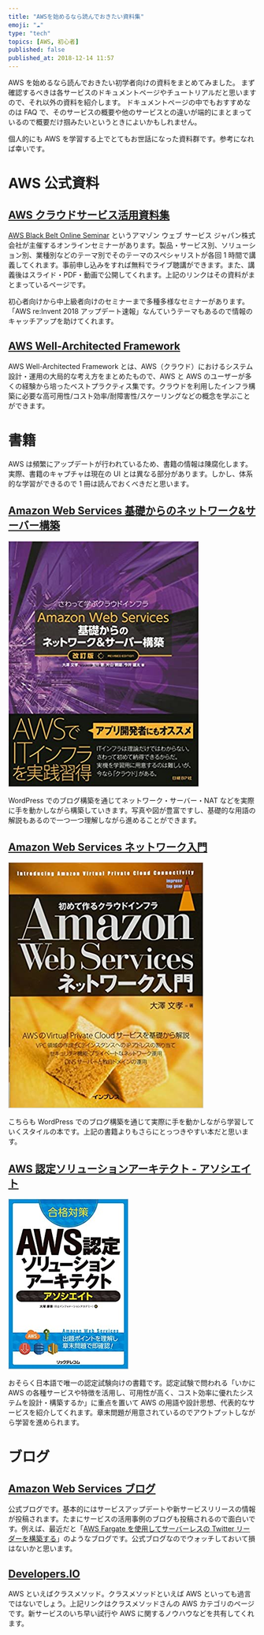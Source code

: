 ```yaml
---
title: "AWSを始めるなら読んでおきたい資料集"
emoji: "☁️"
type: "tech"
topics: [AWS, 初心者]
published: false
published_at: 2018-12-14 11:57
---
```


AWS を始めるなら読んでおきたい初学者向けの資料をまとめてみました。
まず確認するべきは各サービスのドキュメントページやチュートリアルだと思いますので、それ以外の資料を紹介します。
ドキュメントページの中でもおすすめなのは FAQ で、そのサービスの概要や他のサービスとの違いが端的にまとまっているので概要だけ掴みたいというときによいかもしれません。

個人的にも AWS を学習する上でとてもお世話になった資料群です。参考になれば幸いです。

# AWS 公式資料

## [AWS クラウドサービス活用資料集](https://aws.amazon.com/jp/aws-jp-introduction/)

[AWS Black Belt Online Seminar](https://aws.amazon.com/jp/about-aws/events/webinars/) というアマゾン ウェブ サービス ジャパン株式会社が主催するオンラインセミナーがあります。製品・サービス別、ソリューション別、業種別などのテーマ別でそのテーマのスペシャリストが各回 1 時間で講義してくれます。事前申し込みをすれば無料でライブ聴講ができます。また、講義後はスライド・PDF・動画で公開してくれます。上記のリンクはその資料がまとまっているページです。

初心者向けから中上級者向けのセミナーまで多種多様なセミナーがあります。「AWS re:Invent 2018 アップデート速報」なんていうテーマもあるので情報のキャッチアップを助けてくれます。

## [AWS Well-Architected Framework](https://aws.amazon.com/jp/architecture/well-architected/)

AWS Well-Architected Framework とは、AWS（クラウド）におけるシステム設計・運用の大局的な考え方をまとめたもので、AWS と AWS のユーザーが多くの経験から培ったベストプラクティス集です。クラウドを利用したインフラ構築に必要な高可用性/コスト効率/耐障害性/スケーリングなどの概念を学ぶことができます。

# 書籍

AWS は頻繁にアップデートが行われているため、書籍の情報は陳腐化します。実際、書籍のキャプチャは現在の UI とは異なる部分があります。しかし、体系的な学習ができるので 1 冊は読んでおくべきだと思います。

## [Amazon Web Services 基礎からのネットワーク&サーバー構築](https://amzn.to/3msuPkY)

![aws-1.jpg](/images/qiita/e99ddf5a-dab3-e5fb-ed80-b4c6029444a4.png)

WordPress でのブログ構築を通じてネットワーク・サーバー・NAT などを実際に手を動かしながら構築していきます。写真や図が豊富ですし、基礎的な用語の解説もあるので一つ一つ理解しながら進めることができます。

## [Amazon Web Services ネットワーク入門](https://amzn.to/3kKQpR4)

![aws-2.jpg](/images/qiita/69992720-9db2-b625-47dd-8b4b7b46ac40.png)

こちらも WordPress でのブログ構築を通じて実際に手を動かしながら学習していくスタイルの本です。上記の書籍よりもさらにとっつきやすい本だと思います。

## [AWS 認定ソリューションアーキテクト - アソシエイト](https://amzn.to/3kNe8jC)

![aws-3.jpg](/images/qiita/5200d492-6d2c-06f5-54fe-2ef1e95f2107.png)

おそらく日本語で唯一の認定試験向けの書籍です。認定試験で問われる「いかに AWS の各種サービスや特徴を活用し、可用性が高く、コスト効率に優れたシステムを設計・構築するか」に重点を置いて AWS の用語や設計思想、代表的なサービスを紹介してくれます。章末問題が用意されているのでアウトプットしながら学習を進められます。

# ブログ

## [Amazon Web Services ブログ](https://aws.amazon.com/jp/blogs/news/)

公式ブログです。基本的にはサービスアップデートや新サービスリリースの情報が投稿されます。たまにサービスの活用事例のブログも投稿されるので面白いです。例えば、最近だと「[AWS Fargate を使用してサーバーレスの Twitter リーダーを構築する](https://aws.amazon.com/jp/blogs/news/build-a-serverless-twitter-reader-using-aws-fargate/)」のようなブログです。公式ブログなのでウォッチしておいて損はないかと思います。

## [Developers.IO](https://dev.classmethod.jp/category/cloud/aws/)

AWS といえばクラスメソッド。クラスメソッドといえば AWS といっても過言ではないでしょう。上記リンクはクラスメソッドさんの AWS カテゴリのページです。新サービスのいち早い試行や AWS に関するノウハウなどを共有してくれます。
